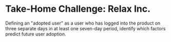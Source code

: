 # Take-Home Challenge: Relax Inc.

Defining an "adopted user" as a user who has logged into the product on three separate days in at least one seven-day period, identify which factors predict future user adoption.
